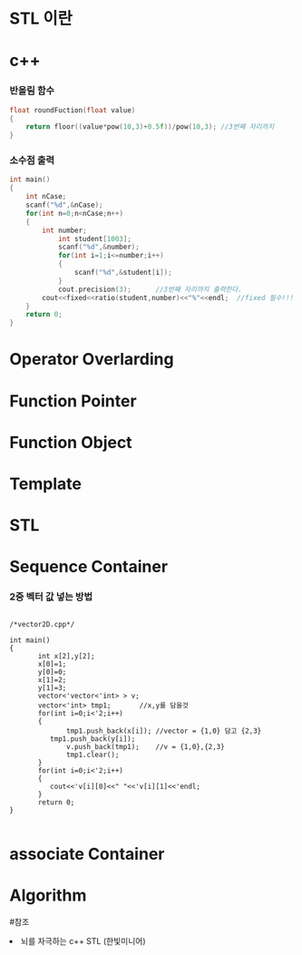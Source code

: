# STL 이란
# c++
### 반올림 함수 
```C++
float roundFuction(float value)
{	
	return floor((value*pow(10,3)+0.5f))/pow(10,3); //3번째 자리까지 
}
```
### 소수점 출력
```C++
int main()
{
	int nCase;
	scanf("%d",&nCase);
	for(int n=0;n<nCase;n++)
	{
 		int number;
			int student[1003];
			scanf("%d",&number);
			for(int i=1;i<=number;i++)
			{
				scanf("%d",&student[i]);
			}
			cout.precision(3);		//3번째 자리까지 출력한다.
		cout<<fixed<<ratio(student,number)<<"%"<<endl;	//fixed 필수!!!
	}
	return 0;
}
```
# Operator Overlarding
# Function Pointer
# Function Object
# Template
# STL
# Sequence Container
### 2중 벡터 값 넣는 방법
<pre><code>
/*vector2D.cpp*/

int main()
{
       int x[2],y[2];
       x[0]=1;
       y[0]=0;
       x[1]=2;
       y[1]=3;
       vector<'vector<'int> > v;
       vector<'int> tmp1;		//x,y를 담을것
       for(int i=0;i<'2;i++)
       {
      	      tmp1.push_back(x[i]);	//vector = {1,0} 담고 {2,3}
 	      tmp1.push_back(y[i]);
      	      v.push_back(tmp1);	//v = {1,0},{2,3}
      	      tmp1.clear();
       }
       for(int i=0;i<'2;i++)
       {
 	      cout<<'v[i][0]<<" "<<'v[i][1]<<'endl;
       }
       return 0;
}
 
</code></pre>
# associate Container
# Algorithm

#참조
<li> 뇌를 자극하는 c++ STL (한빛미니어)

